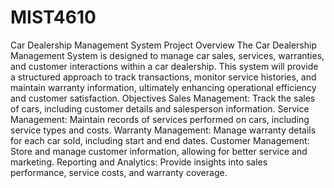 # MIST4610
Car Dealership Management System
Project Overview
The Car Dealership Management System is designed to manage car sales, services, warranties, and customer interactions within a car dealership. This system will provide a structured approach to track transactions, monitor service histories, and maintain warranty information, ultimately enhancing operational efficiency and customer satisfaction.
Objectives
Sales Management: Track the sales of cars, including customer details and salesperson information.
Service Management: Maintain records of services performed on cars, including service types and costs.
Warranty Management: Manage warranty details for each car sold, including start and end dates.
Customer Management: Store and manage customer information, allowing for better service and marketing.
Reporting and Analytics: Provide insights into sales performance, service costs, and warranty coverage.
